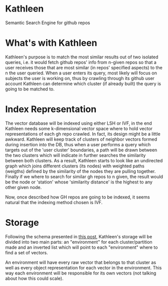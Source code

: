 # Kathleen
Semantic Search Engine for github repos

# What's with Kathleen

Kathleen's purpose is to match the most similar results out of two isolated queries, i.e. it would fetch github repos' info from n-given repos so that a user receives those that are most similar (in repos' specified aspects) to the n the user queried.
When a user enters its query, most likely will focus on subjects the user is working on, thus by crawling through its github user account Kathleen can determine which cluster (if already built) the query is going to be matched to.

# Index Representation

The vector database will be indexed using either LSH or IVF, in the end Kathleen needs some k-dimensional vector space where to hold vector representations of each gh repo crawled. In fact, its design might be a little awkward. Kathleen will keep track of clusters of neighbor vectors formed during insertion into the DB, thus when a user performs a query which targets out of the 'user cluster' boundaries, a path will be drawn between the two clusters which will indicate in further searches the similarity between both clusters.
As a result, Kathleen starts to look like an undirected graph which joins different clusters (its nodes) with weighted paths (weigths) defined by the similarity of the nodes they are pulling together. Finally if we where to search for similar gh repos to n given, the result would be the node or 'station' whose 'similarity distance' is the highest to any other given node.

Now, once described how GH repos are going to be indexed, it seems natural that the indexing method chosen is IVF.


# Storage 

Following the schema presented in [this post](https://towardsdatascience.com/similarity-search-with-ivfpq-9c6348fd4db3), Kathleen's storage will be divided into two main parts: an "environment" for each cluster/partition made and an inverted list which will point to each "environment" where to find a set of vectors.

An environment will have every raw vector that belongs to that cluster as well as every object representation for each vector in the environment. This way each environment will be responsible for its own vectors (not talking about how this could scale).